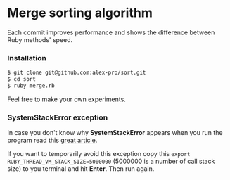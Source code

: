 # Merge sorting algorithm

Each commit improves performance and shows the difference between Ruby methods' speed.

### Installation

```sh
$ git clone git@github.com:alex-pro/sort.git
$ cd sort
$ ruby merge.rb
```

Feel free to make your own experiments.

### SystemStackError exception

In case you don't know why **SystemStackError** appears when you run the program read this [great article](https://nithinbekal.com/posts/ruby-tco/). 

If you want to temporarily avoid this exception copy this `export RUBY_THREAD_VM_STACK_SIZE=5000000` (5000000 is a number of call stack size) to you terminal and hit **Enter**. Then run again.
